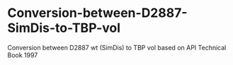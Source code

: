 # Conversion-between-D2887-SimDis-to-TBP-vol
Conversion between D2887 wt (SimDis) to TBP vol based on API Technical Book 1997
